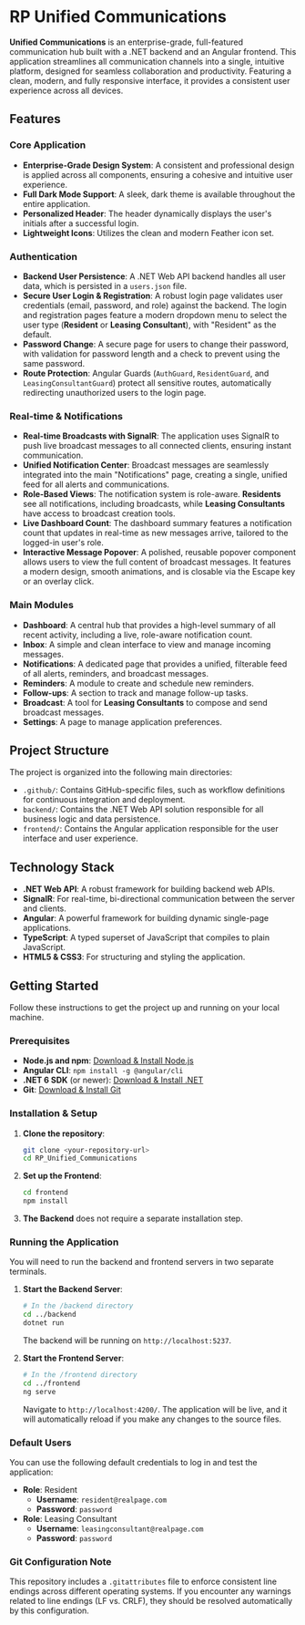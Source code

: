# RP Unified Communications

**Unified Communications** is an enterprise-grade, full-featured communication hub built with a .NET backend and an Angular frontend. This application streamlines all communication channels into a single, intuitive platform, designed for seamless collaboration and productivity. Featuring a clean, modern, and fully responsive interface, it provides a consistent user experience across all devices.

## Features

### Core Application
-   **Enterprise-Grade Design System**: A consistent and professional design is applied across all components, ensuring a cohesive and intuitive user experience.
-   **Full Dark Mode Support**: A sleek, dark theme is available throughout the entire application.
-   **Personalized Header**: The header dynamically displays the user's initials after a successful login.
-   **Lightweight Icons**: Utilizes the clean and modern Feather icon set.

### Authentication
-   **Backend User Persistence**: A .NET Web API backend handles all user data, which is persisted in a `users.json` file.
-   **Secure User Login & Registration**: A robust login page validates user credentials (email, password, and role) against the backend. The login and registration pages feature a modern dropdown menu to select the user type (**Resident** or **Leasing Consultant**), with "Resident" as the default.
-   **Password Change**: A secure page for users to change their password, with validation for password length and a check to prevent using the same password.
-   **Route Protection**: Angular Guards (`AuthGuard`, `ResidentGuard`, and `LeasingConsultantGuard`) protect all sensitive routes, automatically redirecting unauthorized users to the login page.

### Real-time & Notifications
-   **Real-time Broadcasts with SignalR**: The application uses SignalR to push live broadcast messages to all connected clients, ensuring instant communication.
-   **Unified Notification Center**: Broadcast messages are seamlessly integrated into the main "Notifications" page, creating a single, unified feed for all alerts and communications.
-   **Role-Based Views**: The notification system is role-aware. **Residents** see all notifications, including broadcasts, while **Leasing Consultants** have access to broadcast creation tools.
-   **Live Dashboard Count**: The dashboard summary features a notification count that updates in real-time as new messages arrive, tailored to the logged-in user's role.
-   **Interactive Message Popover**: A polished, reusable popover component allows users to view the full content of broadcast messages. It features a modern design, smooth animations, and is closable via the Escape key or an overlay click.

### Main Modules
-   **Dashboard**: A central hub that provides a high-level summary of all recent activity, including a live, role-aware notification count.
-   **Inbox**: A simple and clean interface to view and manage incoming messages.
-   **Notifications**: A dedicated page that provides a unified, filterable feed of all alerts, reminders, and broadcast messages.
-   **Reminders**: A module to create and schedule new reminders.
-   **Follow-ups**: A section to track and manage follow-up tasks.
-   **Broadcast**: A tool for **Leasing Consultants** to compose and send broadcast messages.
-   **Settings**: A page to manage application preferences.

## Project Structure

The project is organized into the following main directories:
-   `.github/`: Contains GitHub-specific files, such as workflow definitions for continuous integration and deployment.
-   `backend/`: Contains the .NET Web API solution responsible for all business logic and data persistence.
-   `frontend/`: Contains the Angular application responsible for the user interface and user experience.

## Technology Stack

-   **.NET Web API**: A robust framework for building backend web APIs.
-   **SignalR**: For real-time, bi-directional communication between the server and clients.
-   **Angular**: A powerful framework for building dynamic single-page applications.
-   **TypeScript**: A typed superset of JavaScript that compiles to plain JavaScript.
-   **HTML5 & CSS3**: For structuring and styling the application.

## Getting Started

Follow these instructions to get the project up and running on your local machine.

### Prerequisites

-   **Node.js and npm**: [Download & Install Node.js](https://nodejs.org/)
-   **Angular CLI**: `npm install -g @angular/cli`
-   **.NET 6 SDK** (or newer): [Download & Install .NET](https://dotnet.microsoft.com/download)
-   **Git**: [Download & Install Git](https://git-scm.com/downloads)

### Installation & Setup

1.  **Clone the repository**:
    ```bash
    git clone <your-repository-url>
    cd RP_Unified_Communications
    ```

2.  **Set up the Frontend**:
    ```bash
    cd frontend
    npm install
    ```

3.  **The Backend** does not require a separate installation step.

### Running the Application

You will need to run the backend and frontend servers in two separate terminals.

1.  **Start the Backend Server**:
    ```bash
    # In the /backend directory
    cd ../backend
    dotnet run
    ```
    The backend will be running on `http://localhost:5237`.

2.  **Start the Frontend Server**:
    ```bash
    # In the /frontend directory
    cd ../frontend
    ng serve
    ```
    Navigate to `http://localhost:4200/`. The application will be live, and it will automatically reload if you make any changes to the source files.

### Default Users

You can use the following default credentials to log in and test the application:

-   **Role**: Resident
    -   **Username**: `resident@realpage.com`
    -   **Password**: `password`
-   **Role**: Leasing Consultant
    -   **Username**: `leasingconsultant@realpage.com`
    -   **Password**: `password`

### Git Configuration Note

This repository includes a `.gitattributes` file to enforce consistent line endings across different operating systems. If you encounter any warnings related to line endings (LF vs. CRLF), they should be resolved automatically by this configuration.

